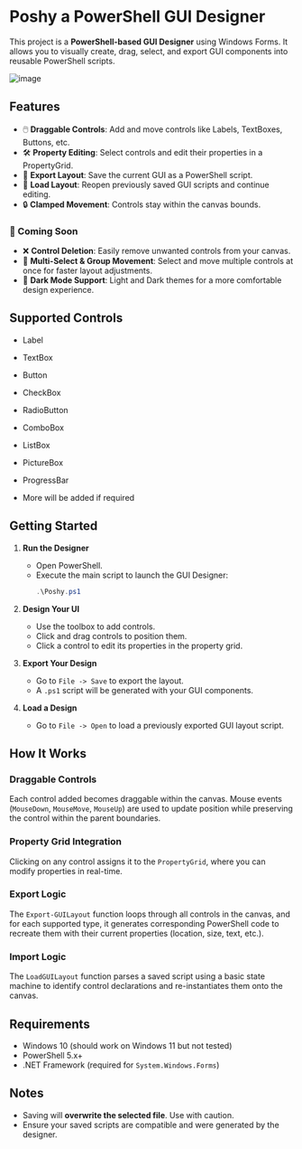 # Poshy a PowerShell GUI Designer

This project is a **PowerShell-based GUI Designer** using Windows Forms. It allows you to visually create, drag, select, and export GUI components into reusable PowerShell scripts.

![image](https://github.com/user-attachments/assets/680584fb-c308-4f6d-a70d-0a21dc9625fc)


## Features

- 🖱️ **Draggable Controls**: Add and move controls like Labels, TextBoxes, Buttons, etc.
- 🛠️ **Property Editing**: Select controls and edit their properties in a PropertyGrid.
- 💾 **Export Layout**: Save the current GUI as a PowerShell script.
- 📂 **Load Layout**: Reopen previously saved GUI scripts and continue editing.
- 🔒 **Clamped Movement**: Controls stay within the canvas bounds.

### 🚧 Coming Soon
- ❌ **Control Deletion**: Easily remove unwanted controls from your canvas.
- 🔀 **Multi-Select & Group Movement**: Select and move multiple controls at once for faster layout adjustments.
- 🌙 **Dark Mode Support**: Light and Dark themes for a more comfortable design experience.

## Supported Controls

- Label
- TextBox
- Button
- CheckBox
- RadioButton
- ComboBox
- ListBox
- PictureBox
- ProgressBar

- More will be added if required

## Getting Started

1. **Run the Designer**

   - Open PowerShell.
   - Execute the main script to launch the GUI Designer:
     ```powershell
     .\Poshy.ps1
     ```

2. **Design Your UI**

   - Use the toolbox to add controls.
   - Click and drag controls to position them.
   - Click a control to edit its properties in the property grid.

3. **Export Your Design**

   - Go to `File -> Save` to export the layout.
   - A `.ps1` script will be generated with your GUI components.

4. **Load a Design**

   - Go to `File -> Open` to load a previously exported GUI layout script.

## How It Works

### Draggable Controls

Each control added becomes draggable within the canvas. Mouse events (`MouseDown`, `MouseMove`, `MouseUp`) are used to update position while preserving the control within the parent boundaries.

### Property Grid Integration

Clicking on any control assigns it to the `PropertyGrid`, where you can modify properties in real-time.

### Export Logic

The `Export-GUILayout` function loops through all controls in the canvas, and for each supported type, it generates corresponding PowerShell code to recreate them with their current properties (location, size, text, etc.).

### Import Logic

The `LoadGUILayout` function parses a saved script using a basic state machine to identify control declarations and re-instantiates them onto the canvas.

## Requirements

- Windows 10 (should work on Windows 11 but not tested)
- PowerShell 5.x+
- .NET Framework (required for `System.Windows.Forms`)

## Notes

- Saving will **overwrite the selected file**. Use with caution.
- Ensure your saved scripts are compatible and were generated by the designer.
